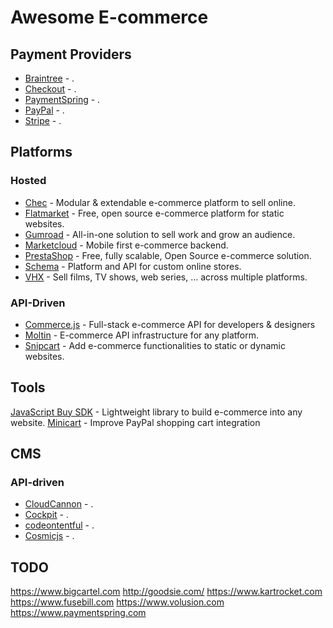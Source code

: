 # Awesome E-commerce

## Payment Providers

- [Braintree] - .
- [Checkout] - .
- [PaymentSpring] - .
- [PayPal] - .
- [Stripe] - .

[Braintree]: https://www.braintreepayments.com
[Checkout]: https://www.checkout.com/
[PaymentSpring]: https://www.paymentspring.com
[PayPal]: https://paypal.com
[Stripe]: https://stripe.com


## Platforms

### Hosted

- [Chec] - Modular & extendable e-commerce platform to sell online.
- [Flatmarket] - Free, open source e-commerce platform for static websites.
- [Gumroad] - All-in-one solution to sell work and grow an audience.
- [Marketcloud] - Mobile first e-commerce backend.
- [PrestaShop] - Free, fully scalable, Open Source e-commerce solution.
- [Schema] - Platform and API for custom online stores.
- [VHX] - Sell films, TV shows, web series, … across multiple platforms.

[Chec]: https://trychec.com
[Flatmarket]: https://christophercliff.com/flatmarket
[Gumroad]: https://gumroad.com
[Marketcloud]: http://www.marketcloud.it
[PrestaShop]: https://www.prestashop.com
[Schema]: https://schema.io
[VHX]: https://www.vhx.tv


### API-Driven

- [Commerce.js] - Full-stack e-commerce API for developers & designers
- [Moltin] - E-commerce API infrastructure for any platform.
- [Snipcart] - Add e-commerce functionalities to static or dynamic websites.

[Commerce.js]: http://commercejs.com/
[Moltin]: https://moltin.com
[Snipcart]: https://snipcart.com


## Tools

[JavaScript Buy SDK] - Lightweight library to build e-commerce into any website.
[Minicart] - Improve PayPal shopping cart integration

[Minicart]: https://github.com/jeffharrell/minicart
[JavaScript Buy SDK]: https://github.com/Shopify/js-buy-sdk


## CMS

### API-driven

- [CloudCannon] - .
- [Cockpit] - .
- [codeontentful] - .
- [Cosmicjs] - .

[CloudCannon]: http://cloudcannon.com
[Cockpit]: http://getcockpit.com
[codeontentful]: https://www.contentful.com
[Cosmicjs]: https://cosmicjs.com


## TODO

https://www.bigcartel.com
http://goodsie.com/
https://www.kartrocket.com
https://www.fusebill.com
https://www.volusion.com
https://www.paymentspring.com
